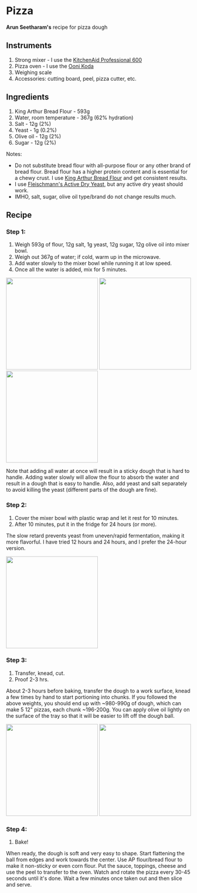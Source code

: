 # Pizza

**Arun Seetharam's** recipe for pizza dough

## Instruments

1. Strong mixer - I use the [KitchenAid Professional 600](https://www.kitchenaid.com/countertop-appliances/stand-mixers/bowl-lift-stand-mixers/p.professional-600-series-6-quart-bowl-lift-stand-mixer.kp26m1xwh.html)
2. Pizza oven - I use the [Ooni Koda](https://ooni.com/products/ooni-koda)
3. Weighing scale
4. Accessories: cutting board, peel, pizza cutter, etc.

## Ingredients

1. King Arthur Bread Flour - 593g
2. Water, room temperature - 367g (62% hydration)
3. Salt - 12g (2%)
4. Yeast - 1g (0.2%)
5. Olive oil - 12g (2%)
6. Sugar - 12g (2%)

Notes:

- Do not substitute bread flour with all-purpose flour or any other brand of bread flour. Bread flour has a higher protein content and is essential for a chewy crust. I use [King Arthur Bread Flour](https://shop.kingarthurbaking.com/items/bread-flour) and get consistent results.
- I use [Fleischmann's Active Dry Yeast](https://www.fleischmannsyeast.com/product-page/#active-dry), but any active dry yeast should work.
- IMHO, salt, sugar, olive oil type/brand do not change results much.

## Recipe

### Step 1:

1. Weigh 593g of flour, 12g salt, 1g yeast, 12g sugar, 12g olive oil into mixer bowl.
2. Weigh out 367g of water; if cold, warm up in the microwave.
3. Add water slowly to the mixer bowl while running it at low speed.
4. Once all the water is added, mix for 5 minutes.


<p float="left">

  <img src="https://github.com/aseetharam/my_pizza/assets/4835524/017efd73-cf00-4ba4-9815-3af5062c8f3f" width="250" />
  <img src="https://github.com/aseetharam/my_pizza/assets/4835524/dee9c5e0-256e-4101-b9c0-c05b1d84ca9a" width="250" /> 
  <img src="https://github.com/aseetharam/my_pizza/assets/4835524/59ef790b-61fd-49c4-8e49-1ade23239486" width="250" />
</p>



Note that adding all water at once will result in a sticky dough that is hard to handle. Adding water slowly will allow the flour to absorb the water and result in a dough that is easy to handle. Also, add yeast and salt separately to avoid killing the yeast (different parts of the dough are fine).

### Step 2:

1. Cover the mixer bowl with plastic wrap and let it rest for 10 minutes.
2. After 10 minutes, put it in the fridge for 24 hours (or more).

The slow retard prevents yeast from uneven/rapid fermentation, making it more flavorful. I have tried 12 hours and 24 hours, and I prefer the 24-hour version.

<p float="left">
  <img src="https://github.com/aseetharam/my_pizza/assets/4835524/07bc2576-361a-4203-8bf0-c8dfc59c03aa" width="250" />
</p>

### Step 3:

1. Transfer, knead, cut.
2. Proof 2-3 hrs.

About 2-3 hours before baking, transfer the dough to a work surface, knead a few times by hand to start portioning into chunks. If you followed the above weights, you should end up with ~980-990g of dough, which can make 5 12" pizzas, each chunk ~196-200g. You can apply olive oil lightly on the surface of the tray so that it will be easier to lift off the dough ball.


<p float="left">
  <img src="https://github.com/aseetharam/my_pizza/assets/4835524/0f0de180-1ea2-4165-b56b-7066911c65e2" width="250" />
  <img src="https://github.com/aseetharam/my_pizza/assets/4835524/3be19d88-7978-4135-ad75-0a9a982f201c" width="250" /> 
</p>

### Step 4:

1. Bake!

When ready, the dough is soft and very easy to shape. Start flattening the ball from edges and work towards the center. Use AP flour/bread flour to make it non-sticky or even corn flour. Put the sauce, toppings, cheese and use the peel to transfer to the oven. Watch and rotate the pizza every 30-45 seconds until it's done. Wait a few minutes once taken out and then slice and serve.

